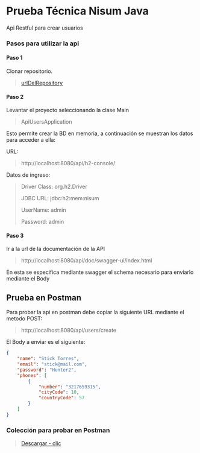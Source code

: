 # Prueba Técnica Nisum Java
Api Restful para crear usuarios
### Pasos para utilizar la api
#### Paso 1
Clonar repositorio.
> [urlDelRepository](https://github.com/SteveenRodriguez/prueba-tecnica-nisum-java.git)

#### Paso 2
Levantar el proyecto seleccionando la clase Main
> ApiUsersApplication

Esto permite crear la BD en memoria, a continuación se muestran los datos para acceder a ella:

URL:
> http://localhost:8080/api/h2-console/

Datos de ingreso:
> Driver Class: org.h2.Driver
>
> JDBC URL: jdbc:h2:mem:nisum
>
> UserName: admin
>
> Password: admin
#### Paso 3
Ir a la url de la documentación de la API
> http://localhost:8080/api/doc/swagger-ui/index.html

En esta se especifica mediante swagger el schema necesario para enviarlo mediante el Body 

## Prueba en Postman
Para probar la api en postman debe copiar la siguiente URL mediante el metodo POST:
> http://localhost:8080/api/users/create

El Body a enviar es el siguiente:
```json
{
    "name": "Stick Torres",
    "email": "stick@mail.com",
    "password": "Hunter2",
    "phones": [
        {
            "number": "3217659315",
            "cityCode": 10,
            "countryCode": 57
        }
    ]
}
```
### Colección para probar en Postman

> [Descargar - clic](https://drive.google.com/file/d/1AFnnkb5jB239cDhxWNPFwvRpicfsZITg/view?usp=sharing)
